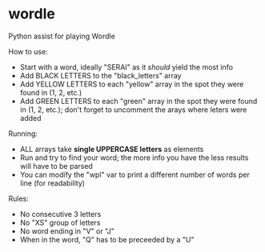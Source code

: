 # wordle
Python assist for playing Wordle

How to use:
  
- Start with a word, ideally "SERAI" as it _should_ yield the most info
- Add BLACK LETTERS to the "black_letters" array
- Add YELLOW LETTERS to each "yellow" array in the spot they were found in (1, 2, etc.)
- Add GREEN LETTERS to each "green" array in the spot they were found in (1, 2, etc.); don't forget to uncomment the arays where leters were added

Running:
- ALL arrays take **single UPPERCASE letters** as elements
- Run and try to find your word; the more info you have the less results will have to be parsed
- You can modify the "wpl" var to print a different number of words per line (for readability)

Rules:  
- No consecutive 3 letters
- No "XS" group of letters
- No word ending in "V" or "J"
- When in the word, "Q" has to be preceeded by a "U"
